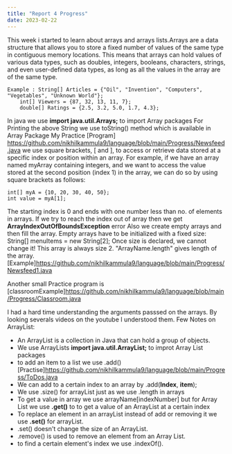 ```yaml
---
title: "Report 4 Progress"
date: 2023-02-22
---
```

This week i started to learn about arrays and arrays lists.Arrays are a data structure that allows you to store a fixed number of values of the same type in contiguous memory locations. This means that arrays can hold values of various data types, such as doubles, integers, booleans, characters, strings, and even user-defined data types, as long as all the values in the array are of the same type.
```
Example : String[] Articles = {"Oil", "Invention", "Computers", "Vegetables", "Unknown World"};
    int[] Viewers = {87, 32, 13, 11, 7};
    double[] Ratings = {2.5, 3.2, 5.0, 1.7, 4.3};
```
In java we use **import java.util.Arrays;** to import Array packages
For Printing the above String we use toString() method which is available in Array Package
My Practice [Program] https://github.com/nikhilkammula9/language/blob/main/Progress/Newsfeed.java
we use square brackets, [ and ], to access or retrieve data stored at a specific index or position within an array.
For example, if we have an array named myArray containing integers, and we want to access the value stored at the second position (index 1) in the array, we can do so by using square brackets as follows:
```
int[] myA = {10, 20, 30, 40, 50};
int value = myA[1];
```
The starting index is 0 and ends with one number less than no. of elements in arrays.
If we try to reach the index out of array then we get **ArrayIndexOutOfBoundsException** error
Also we create empty arrays and then fill the array. Empty arrays have to be initialized with a fixed size:
String[] menuItems = new String[2];
Once size is declared, we cannot change it! This array is always size 2.
"ArrayName.length" gives length of the array.
[Example]https://github.com/nikhilkammula9/language/blob/main/Progress/Newsfeed1.java

Another small Practice program is [classroomExample]https://github.com/nikhilkammula9/language/blob/main/Progress/Classroom.java

I had a hard time understanding the arguments passsed on the arrays. By looking severals videos on the youtube I understood them. 
Few Notes on ArrayList:
- An ArrayList is a collection in Java that can hold a group of objects.
- We use ArrayLists **import java.util.ArrayList;** to improt Array List packages
- to add an item to a list we use .add() [Practise]https://github.com/nikhilkammula9/language/blob/main/Progress/ToDos.java
- We can add to a certain index to an array by .add(**Index**, **item**);
- We use .size() for arrayList just as we use .length in arrays
- To get a value in array we use arrayName[indexNumber] but for Array List we use **.get()** to to get a value of an ArrayList at a certain index
- To replace an element in an arrayList instead of add or removing it we use **.set()** for arrayList.
- .set() doesn't change the size of an ArrayList.
- .remove() is used to remove an element from an Array List.
- to find a certain element's index we use .indexOf().
